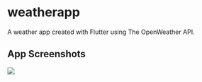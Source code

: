 # weatherapp

A weather app created with Flutter using The OpenWeather API.

## App Screenshots
![](https://github.com/koushikcodes2021/weatherApp/blob/main/App.gif)

